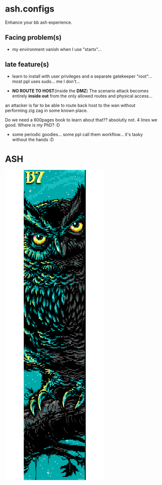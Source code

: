 # ash.configs
Enhance your bb ash experience.

## Facing problem(s)

- my environment vanish when I use "startx"...

## late feature(s)

- learn to install with user privileges and a separate gatekeeper "root"... most ppl uses sudo... me I don't...

- **NO ROUTE TO HOST**(inside the **DMZ**) The scenario attack becomes entirely **inside out** from the only allowed routes and physical access...

an attacker is far to be able to route back host to the wan without performing zig zag in some known place.

Do we need a 600pages book to learn about that?? absolutly not. 4 lines we good. Where is my PhD? :D

- some periodic goodies... some ppl call them workflow... it's tasky without the hands :D

# ASH
![ash.configs Honeybadger](.ungenannt_nachteule.ANS.png)
